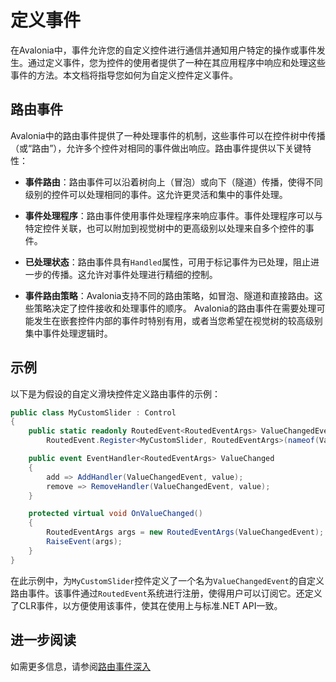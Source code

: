# 定义事件

在Avalonia中，事件允许您的自定义控件进行通信并通知用户特定的操作或事件发生。通过定义事件，您为控件的使用者提供了一种在其应用程序中响应和处理这些事件的方法。本文档将指导您如何为自定义控件定义事件。

## 路由事件

Avalonia中的路由事件提供了一种处理事件的机制，这些事件可以在控件树中传播（或“路由”），允许多个控件对相同的事件做出响应。路由事件提供以下关键特性：

- **事件路由**：路由事件可以沿着树向上（冒泡）或向下（隧道）传播，使得不同级别的控件可以处理相同的事件。这允许更灵活和集中的事件处理。

- **事件处理程序**：路由事件使用事件处理程序来响应事件。事件处理程序可以与特定控件关联，也可以附加到视觉树中的更高级别以处理来自多个控件的事件。

- **已处理状态**：路由事件具有`Handled`属性，可用于标记事件为已处理，阻止进一步的传播。这允许对事件处理进行精细的控制。

- **事件路由策略**：Avalonia支持不同的路由策略，如冒泡、隧道和直接路由。这些策略决定了控件接收和处理事件的顺序。
Avalonia的路由事件在需要处理可能发生在嵌套控件内部的事件时特别有用，或者当您希望在视觉树的较高级别集中事件处理逻辑时。

## 示例

以下是为假设的自定义滑块控件定义路由事件的示例：

```csharp
public class MyCustomSlider : Control
{
    public static readonly RoutedEvent<RoutedEventArgs> ValueChangedEvent =
        RoutedEvent.Register<MyCustomSlider, RoutedEventArgs>(nameof(ValueChanged));

    public event EventHandler<RoutedEventArgs> ValueChanged
    {
        add => AddHandler(ValueChangedEvent, value);
        remove => RemoveHandler(ValueChangedEvent, value);
    }

    protected virtual void OnValueChanged()
    {
        RoutedEventArgs args = new RoutedEventArgs(ValueChangedEvent);
        RaiseEvent(args);
    }
}
```

在此示例中，为`MyCustomSlider`控件定义了一个名为`ValueChangedEvent`的自定义路由事件。该事件通过`RoutedEvent`系统进行注册，使得用户可以订阅它。还定义了CLR事件，以方便使用该事件，使其在使用上与标准.NET API一致。

## 进一步阅读

如需更多信息，请参阅[路由事件深入](../../../../concepts/input/routed-events.md)